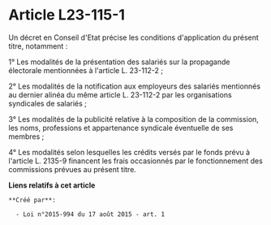 # Article L23-115-1

Un décret en Conseil d'Etat précise les conditions d'application du présent titre, notamment : 

1° Les modalités de la présentation des salariés sur la propagande électorale mentionnées à l'article L. 23-112-2 ; 

2° Les modalités de la notification aux employeurs des salariés mentionnés au dernier alinéa du même article L. 23-112-2 par
les organisations syndicales de salariés ; 

3° Les modalités de la publicité relative à la composition de la commission, les noms, professions et appartenance syndicale
éventuelle de ses membres ; 

4° Les modalités selon lesquelles les crédits versés par le fonds prévu à l'article L. 2135-9 financent les frais occasionnés
par le fonctionnement des commissions prévues au présent titre.

**Liens relatifs à cet article**

	**Créé par**:

	  - Loi n°2015-994 du 17 août 2015 - art. 1
